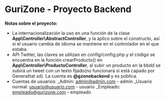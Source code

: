# GuriZone - Proyecto Backend
__Notas sobre el proyecto:__
- La internacionalización la uso en una función de la clase __App\Controller\AbstractController__, y la aplico sobre el constructo, así si el usuario cambia de idioma se mantiene en el controlador en el que estaba.
- API Twitter, las claves se utilizan en config/config.php y el código se encuentra en la función crearProducto() en __App\Controller\ProductoController__, al subir un producto en la bbdd se subirá un tweet con un texto fijado(no funcionará si está capado por Generalitat xd). La cuenta es __@gzonebackend__ y es pública.
- Cuentas de usuarios:
  _Admin: admin@admin.com - admin
  _Usuario normal: usuario@usuario.com - usuario
  _Empleado: empleado@gurizone.com - empleado
  

